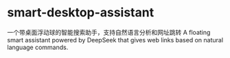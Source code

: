 # smart-desktop-assistant
一个带桌面浮动球的智能搜索助手，支持自然语言分析和网址跳转 A floating smart assistant powered by DeepSeek that gives web links based on natural language commands.

